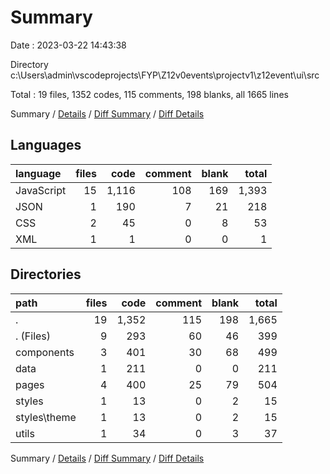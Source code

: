 # Summary

Date : 2023-03-22 14:43:38

Directory c:\\Users\\admin\\vscodeprojects\\FYP\\Z12v0events\\projectv1\\z12event\\ui\\src

Total : 19 files,  1352 codes, 115 comments, 198 blanks, all 1665 lines

Summary / [Details](details.md) / [Diff Summary](diff.md) / [Diff Details](diff-details.md)

## Languages
| language | files | code | comment | blank | total |
| :--- | ---: | ---: | ---: | ---: | ---: |
| JavaScript | 15 | 1,116 | 108 | 169 | 1,393 |
| JSON | 1 | 190 | 7 | 21 | 218 |
| CSS | 2 | 45 | 0 | 8 | 53 |
| XML | 1 | 1 | 0 | 0 | 1 |

## Directories
| path | files | code | comment | blank | total |
| :--- | ---: | ---: | ---: | ---: | ---: |
| . | 19 | 1,352 | 115 | 198 | 1,665 |
| . (Files) | 9 | 293 | 60 | 46 | 399 |
| components | 3 | 401 | 30 | 68 | 499 |
| data | 1 | 211 | 0 | 0 | 211 |
| pages | 4 | 400 | 25 | 79 | 504 |
| styles | 1 | 13 | 0 | 2 | 15 |
| styles\\theme | 1 | 13 | 0 | 2 | 15 |
| utils | 1 | 34 | 0 | 3 | 37 |

Summary / [Details](details.md) / [Diff Summary](diff.md) / [Diff Details](diff-details.md)